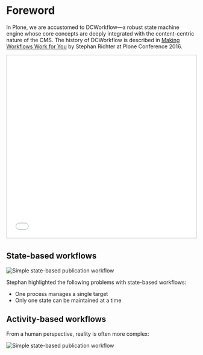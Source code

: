 # Foreword

In Plone, we are accustomed to DCWorkflow—a robust state machine engine whose core concepts are deeply integrated with the content-centric nature of the CMS. The history of DCWorkflow is described in [Making Workflows Work for You](https://2016.ploneconf.org/talks/making-workflows-work-for-you) by Stephan Richter at Plone Conference 2016.

<iframe src="//www.slideshare.net/slideshow/embed_code/key/J77OsYt93EAbT6" width="595" height="485" frameborder="0" marginwidth="0" marginheight="0" scrolling="no" style="border:1px solid #CCC; border-width:1px; margin-bottom:5px; max-width: 100%;" allowfullscreen></iframe>


## State-based workflows

![Simple state-based publication workflow](./foreword-state-based.png)


Stephan highlighted the following problems with state-based workflows:

* One process manages a single target
* Only one state can be maintained at a time


## Activity-based workflows

From a human perspective, reality is often more complex:

![Simple state-based publication workflow](./foreword-activity-based.png)